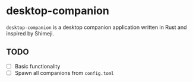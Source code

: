 # desktop-companion
`desktop-companion` is a desktop companion application written in Rust and inspired by Shimeji.

## TODO
- [ ] Basic functionality
- [ ] Spawn all companions from `config.toml`

